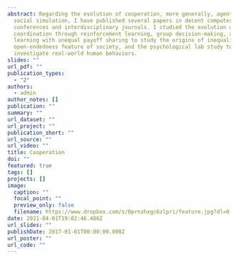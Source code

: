 ```yaml
---
abstract: Regarding the evolution of cooperation, more generally, agent-based
  social simulation, I have published several papers in decent computer science
  conferences and interdisciplinary journals. I studied the evolution of
  coordination through reinforcement learning, group decision-making, and social
  learning with unequal payoff sharing to study the origins of inequality, the
  open-endedness feature of society, and the psychological lab study to
  investigate real-world human behaviors.
slides: ""
url_pdf: ""
publication_types:
  - "2"
authors:
  - admin
author_notes: []
publication: ""
summary: ""
url_dataset: ""
url_project: ""
publication_short: ""
url_source: ""
url_video: ""
title: Cooperation
doi: ""
featured: true
tags: []
projects: []
image:
  caption: ""
  focal_point: ""
  preview_only: false
  filename: https://www.dropbox.com/s/0prnzhxgc6zlpri/feature.jpg?dl=0
date: 2021-04-01T19:02:46.486Z
url_slides: ""
publishDate: 2017-01-01T00:00:00.000Z
url_poster: ""
url_code: ""
---
```

